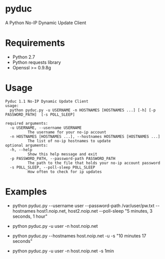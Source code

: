# pyduc
A Python No-IP Dynamic Update Client

# Requirements
- Python 2.7
- Python requests library
- Openssl >= 0.9.8g

# Usage
```
Pyduc 1.1 No-IP Dynamic Update Client 
usage:
  python pyduc.py -u USERNAME -n HOSTNAMES [HOSTNAMES ...] [-h] [-p PASSWORD_PATH]  [-s POLL_SLEEP]                                                                                                                                                                                    
  
required arguments:
  -u USERNAME, --username USERNAME                 
          The username for your no-ip account
  -n HOSTNAMES [HOSTNAMES ...], --hostnames HOSTNAMES [HOSTNAMES ...] 
          The list of no-ip hostnames to update                      
optional arguments:
  -h, --help                                       
          Show this help message and exit
  -p PASSWORD_PATH, --password-path PASSWORD_PATH  
          The path to the file that holds your no-ip account password                                       
  -s POLL_SLEEP, --poll-sleep POLL_SLEEP 
          How often to check for ip updates
```

 # Examples
 - python pyduc.py --username user --password-path /var/user/pw.txt --hostnames host1.noip.net, host2.noip.net --poll-sleep "5 minutes, 3 seconds, 1 hour"
 
 - python pyduc.py -u user -n host.noip.net
 
 - python pyduc.py --hostnames host.noip.net -u -s "10 minutes 17 seconds"
 
 - python pyduc.py -u user -n host.noip.net -s 1min

